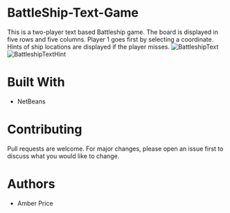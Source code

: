 # BattleShip-Text-Game
This is a two-player text based Battleship game. The board is displayed in five rows and five columns. Player 1 goes first by selecting a coordinate. Hints of ship locations are displayed if the player misses.
![BattleshipText](https://i.ibb.co/RgVp1zK/Battleship-Text.png)
![BattleshipTextHint](https://i.ibb.co/rtmjqqL/Battleshiptexthint.png)
# Built With
* NetBeans
# Contributing
Pull requests are welcome. For major changes, please open an issue first to discuss what you would like to change.
# Authors
* Amber Price
